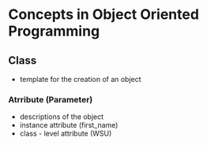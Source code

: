 # Concepts in Object Oriented Programming

## Class

- template for the creation of an object

### Atrribute (Parameter)
- descriptions of the object
- instance attribute (first_name)
- class - level attribute (WSU)